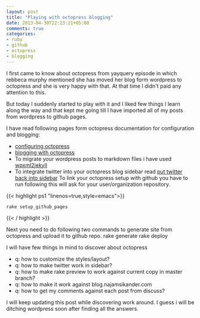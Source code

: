 ```yaml
---
layout: post
title: "Playing with octopress blogging"
date: 2013-04-30T22:23:21+05:00
comments: true
categories: 
- ruby 
- github 
- octopress
- blogging
---
```

I first came to know about octopress from yayquery episode in which rebbeca murphy mentioned she has moved her blog form wordpress to octopress and she is very happy with that. At that time I didn't paid any attention to this. 

But today I suddenly started to play with it and I liked few things I learn along the way and that kept me going till I have imported all of my posts from wordpress to github pages.


I have read following pages form octopress documentation for configuration and blogging:

* [configuring octopress](http://octopress.org/docs/configuring/)
* [blogging with octopress](http://octopress.org/docs/blogging/)
* To migrate your wordpress posts to markdown files i have used [wpxml2jekyll](https://github.com/theaob/wpXml2Jekyll)
* To integrate twitter into your octopress blog sidebar read [put twitter back into sidebar](http://blog.jmac.org/blog/2013/03/30/putting-twitter-back-into-octopress/)
To link your octopress setup with github you have to run following this will ask for your user/organization repository.

{{< highlight ps1  "linenos=true,style=emacs">}}

	rake setup_github_pages
{{< / highlight >}}

Next you need to do following two commands to generate site from octopress and upload it to github repo.
	rake generate
	rake deploy

I will have few things in mind to discover about octopress

* q: how to customize the styles/layout?
* q: how to make twitter work in sidebar?
* q: how to make rake preview to work against current copy in master branch?
* q: how to make it work against blog.najamsikander.com
* q: how to get my comments against each post from discuss?

I will keep updating this post while discovering work around. I guess i will be ditching wordpress soon after finding all the answers.
